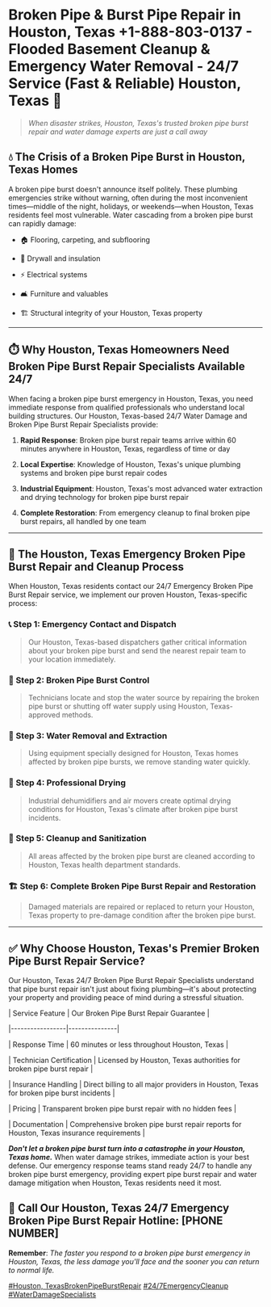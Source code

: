 # Broken Pipe & Burst Pipe Repair in Houston, Texas +1-888-803-0137 - Flooded Basement Cleanup & Emergency Water Removal - 24/7 Service (Fast & Reliable) Houston, Texas 🚨

> *When disaster strikes, Houston, Texas's trusted broken pipe burst repair and water damage experts are just a call away*

## 💧 The Crisis of a Broken Pipe Burst in Houston, Texas Homes

A broken pipe burst doesn't announce itself politely. These plumbing emergencies strike without warning, often during the most inconvenient times—middle of the night, holidays, or weekends—when Houston, Texas residents feel most vulnerable. Water cascading from a broken pipe burst can rapidly damage:

* 🏠 Flooring, carpeting, and subflooring
* 🧱 Drywall and insulation
* ⚡ Electrical systems
* 🛋️ Furniture and valuables
* 🏗️ Structural integrity of your Houston, Texas property

---

## ⏱️ Why Houston, Texas Homeowners Need Broken Pipe Burst Repair Specialists Available 24/7

When facing a broken pipe burst emergency in Houston, Texas, you need immediate response from qualified professionals who understand local building structures. Our Houston, Texas-based 24/7 Water Damage and Broken Pipe Burst Repair Specialists provide:

1. **Rapid Response**: Broken pipe burst repair teams arrive within 60 minutes anywhere in Houston, Texas, regardless of time or day
2. **Local Expertise**: Knowledge of Houston, Texas's unique plumbing systems and broken pipe burst repair codes
3. **Industrial Equipment**: Houston, Texas's most advanced water extraction and drying technology for broken pipe burst repair
4. **Complete Restoration**: From emergency cleanup to final broken pipe burst repairs, all handled by one team

---

## 🔧 The Houston, Texas Emergency Broken Pipe Burst Repair and Cleanup Process

When Houston, Texas residents contact our 24/7 Emergency Broken Pipe Burst Repair service, we implement our proven Houston, Texas-specific process:

### 📞 Step 1: Emergency Contact and Dispatch
> Our Houston, Texas-based dispatchers gather critical information about your broken pipe burst and send the nearest repair team to your location immediately.

### 🚿 Step 2: Broken Pipe Burst Control
> Technicians locate and stop the water source by repairing the broken pipe burst or shutting off water supply using Houston, Texas-approved methods.

### 🌊 Step 3: Water Removal and Extraction
> Using equipment specially designed for Houston, Texas homes affected by broken pipe bursts, we remove standing water quickly.

### 💨 Step 4: Professional Drying
> Industrial dehumidifiers and air movers create optimal drying conditions for Houston, Texas's climate after broken pipe burst incidents.

### 🧼 Step 5: Cleanup and Sanitization
> All areas affected by the broken pipe burst are cleaned according to Houston, Texas health department standards.

### 🏗️ Step 6: Complete Broken Pipe Burst Repair and Restoration
> Damaged materials are repaired or replaced to return your Houston, Texas property to pre-damage condition after the broken pipe burst.

---

## ✅ Why Choose Houston, Texas's Premier Broken Pipe Burst Repair Service?

Our Houston, Texas 24/7 Broken Pipe Burst Repair Specialists understand that pipe burst repair isn't just about fixing plumbing—it's about protecting your property and providing peace of mind during a stressful situation.

| Service Feature | Our Broken Pipe Burst Repair Guarantee |
|-----------------|---------------|
| Response Time | 60 minutes or less throughout Houston, Texas |
| Technician Certification | Licensed by Houston, Texas authorities for broken pipe burst repair |
| Insurance Handling | Direct billing to all major providers in Houston, Texas for broken pipe burst incidents |
| Pricing | Transparent broken pipe burst repair with no hidden fees |
| Documentation | Comprehensive broken pipe burst repair reports for Houston, Texas insurance requirements |

***Don't let a broken pipe burst turn into a catastrophe in your Houston, Texas home.*** When water damage strikes, immediate action is your best defense. Our emergency response teams stand ready 24/7 to handle any broken pipe burst emergency, providing expert pipe burst repair and water damage mitigation when Houston, Texas residents need it most.

## 📱 Call Our Houston, Texas 24/7 Emergency Broken Pipe Burst Repair Hotline: [PHONE NUMBER]

**Remember**: *The faster you respond to a broken pipe burst emergency in Houston, Texas, the less damage you'll face and the sooner you can return to normal life.*

[#Houston, TexasBrokenPipeBurstRepair](#) [#24/7EmergencyCleanup](#) [#WaterDamageSpecialists](#)